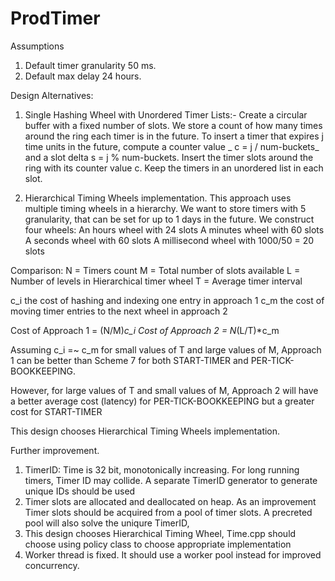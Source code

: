 # ProdTimer
Assumptions
1.  Default timer granularity 50 ms.
2.  Default max delay 24 hours.

Design Alternatives:
1) Single Hashing Wheel with Unordered Timer Lists:-
   Create a circular buffer with a fixed number of slots. We store a count of how many times around the ring each timer is in the future.
   To insert a timer that expires j time units in the future, compute a counter value _ c = j / num-buckets_ and a slot delta s = j % num-buckets.
   Insert the timer slots around the ring with its counter value c. Keep the timers in an unordered list in each slot.

2) Hierarchical Timing Wheels implementation.
   This approach uses multiple timing wheels in a hierarchy.
   We want to store timers with 5 granularity, that can be set for up to 1 days in the future.
   We construct four wheels:
   An hours wheel with 24 slots
   A minutes wheel with 60 slots
   A seconds wheel with 60 slots
   A millisecond wheel with 1000/50 = 20 slots

Comparison:
N = Timers count
M = Total number of slots available
L = Number of levels in Hierarchical timer wheel
T = Average timer interval

c_i the cost of hashing and indexing one entry in approach 1
c_m the cost of moving timer entries to the next wheel in approach 2

Cost of Approach 1 = (N/M)*c_i
Cost of Approach 2 = N*(L/T)*c_m

Assuming c_i =~ c_m for small values of T and large values of M, Approach 1 can be better than Scheme 7 for both START-TIMER and PER-TICK-BOOKKEEPING.

However, for large values of T and small values of M, Approach 2  will have a better average cost (latency) for PER-TICK-BOOKKEEPING but a greater cost for START-TIMER

This design chooses Hierarchical Timing Wheels implementation.

Further improvement.
1. TimerID: Time is 32 bit, monotonically increasing. For long running timers, Timer ID may collide. A separate TimerID generator to generate unique IDs should be used
2. Timer slots are allocated and deallocated on heap. As an improvement Timer slots should be acquired from a pool of timer slots. A precreted pool will also solve the uniqure TimerID,
3. This design chooses Hierarchical Timing Wheel, Time.cpp should choose using policy class to choose appropriate implementation
4. Worker thread is fixed. It should use a worker pool instead for improved concurrency.
